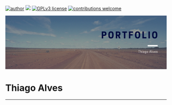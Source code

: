 [![author](https://img.shields.io/badge/author-trfalves-red.svg)](https://www.linkedin.com/in/trfalves) [![](https://img.shields.io/badge/python-3.7+-blue.svg)](https://www.python.org/downloads/release/python-365/) [![GPLv3 license](https://img.shields.io/badge/License-GPLv3-blue.svg)](http://perso.crans.org/besson/LICENSE.html) [![contributions welcome](https://img.shields.io/badge/contributions-welcome-brightgreen.svg?style=flat)](https://github.com/trfalves/portfolio)

<p align="center">
  <img src="Portfolio.png" >
</p>

# Thiago Alves

---




